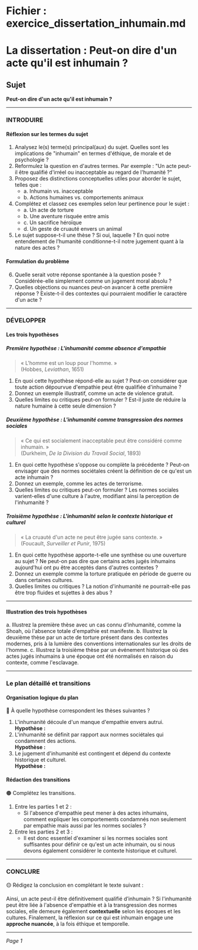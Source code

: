 # Fichier : exercice_dissertation_inhumain.md

# La dissertation : Peut-on dire d'un acte qu'il est inhumain ?

## Sujet
**Peut-on dire d'un acte qu'il est inhumain ?**

---

### INTRODUIRE

#### Réflexion sur les termes du sujet

1. Analysez le(s) terme(s) principal(aux) du sujet. Quelles sont les implications de "inhumain" en termes d'éthique, de morale et de psychologie ?
2. Reformulez la question en d'autres termes. Par exemple : "Un acte peut-il être qualifié d'irréel ou inacceptable au regard de l'humanité ?"
3. Proposez des distinctions conceptuelles utiles pour aborder le sujet, telles que :
   - a. Inhumain vs. inacceptable
   - b. Actions humaines vs. comportements animaux
4. Complétez et classez ces exemples selon leur pertinence pour le sujet :
   - a. Un acte de torture
   - b. Une aventure risquée entre amis
   - c. Un sacrifice héroïque
   - d. Un geste de cruauté envers un animal
5. Le sujet suppose-t-il une thèse ? Si oui, laquelle ? En quoi notre entendement de l’humanité conditionne-t-il notre jugement quant à la nature des actes ?

#### Formulation du problème

6. Quelle serait votre réponse spontanée à la question posée ? Considérée-elle simplement comme un jugement moral absolu ?
7. Quelles objections ou nuances peut-on avancer à cette première réponse ? Existe-t-il des contextes qui pourraient modifier le caractère d'un acte ?

---

### DÉVELOPPER

#### Les trois hypothèses

##### Première hypothèse : L'inhumanité comme absence d'empathie

> « L'homme est un loup pour l'homme. »  
> (Hobbes, *Leviathan*, 1651)

1. En quoi cette hypothèse répond-elle au sujet ? Peut-on considérer que toute action dépourvue d'empathie peut être qualifiée d'inhumaine ?
2. Donnez un exemple illustratif, comme un acte de violence gratuit.
3. Quelles limites ou critiques peut-on formuler ? Est-il juste de réduire la nature humaine à cette seule dimension ?

##### Deuxième hypothèse : L'inhumanité comme transgression des normes sociales

> « Ce qui est socialement inacceptable peut être considéré comme inhumain. »  
> (Durkheim, *De la Division du Travail Social*, 1893)

1. En quoi cette hypothèse s'oppose ou complète la précédente ? Peut-on envisager que des normes sociétales créent la définition de ce qu'est un acte inhumain ?
2. Donnez un exemple, comme les actes de terrorisme.
3. Quelles limites ou critiques peut-on formuler ? Les normes sociales varient-elles d'une culture à l'autre, modifiant ainsi la perception de l'inhumanité ?

##### Troisième hypothèse : L'inhumanité selon le contexte historique et culturel

> « La cruauté d'un acte ne peut être jugée sans contexte. »  
> (Foucault, *Surveiller et Punir*, 1975)

1. En quoi cette hypothèse apporte-t-elle une synthèse ou une ouverture au sujet ? Ne peut-on pas dire que certains actes jugés inhumains aujourd'hui ont pu être acceptés dans d'autres contextes ?
2. Donnez un exemple comme la torture pratiquée en période de guerre ou dans certaines cultures.
3. Quelles limites ou critiques ? La notion d'inhumanité ne pourrait-elle pas être trop fluides et sujettes à des abus ?

---

#### Illustration des trois hypothèses

a. Illustrez la première thèse avec un cas connu d’inhumanité, comme la Shoah, où l'absence totale d'empathie est manifeste.
b. Illustrez la deuxième thèse par un acte de torture présent dans des contextes modernes, pris à la lumière des conventions internationales sur les droits de l'homme.
c. Illustrez la troisième thèse par un événement historique où des actes jugés inhumains à une époque ont été normalisés en raison du contexte, comme l'esclavage.

---

### Le plan détaillé et transitions

#### Organisation logique du plan

🔴 À quelle hypothèse correspondent les thèses suivantes ?

1. L'inhumanité découle d'un manque d'empathie envers autrui.  
   **Hypothèse :** 
2. L'inhumanité se définit par rapport aux normes sociétales qui condamnent des actions.  
   **Hypothèse :**
3. Le jugement d'inhumanité est contingent et dépend du contexte historique et culturel.  
   **Hypothèse :**

#### Rédaction des transitions

🟠 Complétez les transitions.

1. Entre les parties 1 et 2 :  
   - Si l'absence d'empathie peut mener à des actes inhumains, comment expliquer les comportements condamnés non seulement par empathie mais aussi par les normes sociales ?
2. Entre les parties 2 et 3 :  
   - Il est donc essentiel d'examiner si les normes sociales sont suffisantes pour définir ce qu'est un acte inhumain, ou si nous devons également considérer le contexte historique et culturel.

---

### CONCLURE

🟡 Rédigez la conclusion en complétant le texte suivant :

Ainsi, un acte peut-il être définitivement qualifié d’inhumain ? Si l'inhumanité peut être liée à l'absence d'empathie et à la transgression des normes sociales, elle demeure également **contextuelle** selon les époques et les cultures. Finalement, la réflexion sur ce qui est inhumain engage une **approche nuancée**, à la fois éthique et temporelle.

--- 

*Page 1*